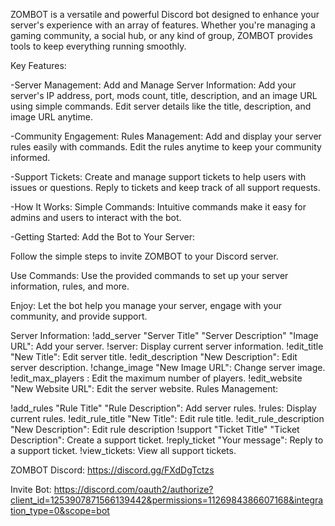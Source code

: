 ZOMBOT is a versatile and powerful Discord bot designed to enhance your server's experience with an array of features. Whether you're managing a gaming community, a social hub, or any kind of group, ZOMBOT provides tools to keep everything running smoothly.

Key Features:

-Server Management:
Add and Manage Server Information:
Add your server's IP address, port, mods count, title, description, and an image URL using simple commands.
Edit server details like the title, description, and image URL anytime.

-Community Engagement:
Rules Management:
Add and display your server rules easily with commands.
Edit the rules anytime to keep your community informed.

-Support Tickets:
Create and manage support tickets to help users with issues or questions.
Reply to tickets and keep track of all support requests.

-How It Works:
Simple Commands: Intuitive commands make it easy for admins and users to interact with the bot.

-Getting Started:
Add the Bot to Your Server:

Follow the simple steps to invite ZOMBOT to your Discord server.

Use Commands: Use the provided commands to set up your server information, rules, and more.

Enjoy: Let the bot help you manage your server, engage with your community, and provide support.

Server Information:
!add_server <IP Address> <Port> <Mods Count> "Server Title" "Server Description" "Image URL": Add your server.
!server: Display current server information.
!edit_title "New Title": Edit server title.
!edit_description "New Description": Edit server description.
!change_image "New Image URL": Change server image.
!edit_max_players <New Max Players>: Edit the maximum number of players.
!edit_website "New Website URL": Edit the server website.
Rules Management:

!add_rules "Rule Title" "Rule Description": Add server rules.
!rules: Display current rules.
!edit_rule_title "New Title": Edit rule title.
!edit_rule_description "New Description": Edit rule description
!support "Ticket Title" "Ticket Description": Create a support ticket.
!reply_ticket <Ticket Number> "Your message": Reply to a support ticket.
!view_tickets: View all support tickets.

ZOMBOT Discord:
https://discord.gg/FXdDgTctzs

Invite Bot: 
https://discord.com/oauth2/authorize?client_id=1253907871566139442&permissions=1126984386607168&integration_type=0&scope=bot
